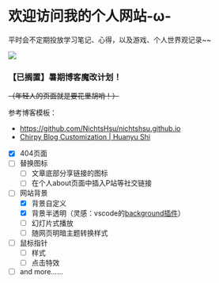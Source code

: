 # 欢迎访问我的个人网站-ω-

平时会不定期投放学习笔记、心得，以及游戏、个人世界观记录~~

![](https://cdn.jsdelivr.net/gh/Makicelse/image/img/202402192005865.jpg)

### 【已搁置】暑期博客魔改计划！

~~（年轻人的页面就是要花里胡哨！）~~

参考博客模板：

- https://github.com/NichtsHsu/nichtshsu.github.io  
- [Chirpy Blog Customization | Huanyu Shi](https://huanyushi.github.io/posts/chirpy-blog-customization/#3-修改侧边栏样式)
- [x] 404页面
- [ ] 替换图标
  - [ ] 文章底部分享链接的图标
  - [ ] 在个人about页面中插入P站等社交链接
- [ ] 网站背景
  - [x] 背景自定义
  - [x] 背景半透明（灵感：vscode的[background插件](https://github.com/shalldie/vscode-background)）
  - [ ] 幻灯片式播放
  - [ ] 随网页明暗主题转换样式
- [ ] 鼠标指针
  - [ ] 样式
  - [ ] 点击特效
- [ ] and more……

